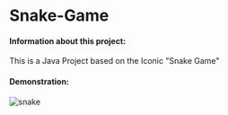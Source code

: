 # Snake-Game


#### Information about this project:
This is a Java Project based on the Iconic "Snake Game"

#### Demonstration:
![snake](https://github.com/Shreya23094/Snake-Game/assets/118115266/f590f1bf-c831-48af-bfe1-de22923aae54)
